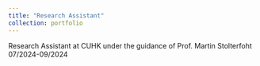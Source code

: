 ```yaml
---
title: "Research Assistant"
collection: portfolio
---
```


Research Assistant at CUHK under the guidance of Prof. Martin Stolterfoht                                                        
07/2024-09/2024
